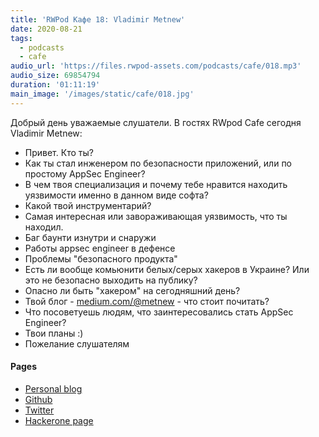 ```yaml
---
title: 'RWPod Кафе 18: Vladimir Metnew'
date: 2020-08-21
tags:
  - podcasts
  - cafe
audio_url: 'https://files.rwpod-assets.com/podcasts/cafe/018.mp3'
audio_size: 69854794
duration: '01:11:19'
main_image: '/images/static/cafe/018.jpg'
---
```


Добрый день уважаемые слушатели. В гостях RWpod Cafe сегодня Vladimir Metnew:

- Привет. Кто ты?
- Как ты стал инженером по безопасности приложений, или по простому AppSec Engineer?
- В чем твоя специализация и почему тебе нравится находить уязвимости именно в данном виде софта?
- Какой твой инструментарий?
- Самая интересная или завораживающая уязвимость, что ты находил.
- Баг баунти изнутри и снаружи
- Работы appsec engineer в дефенсе
- Проблемы "безопасного продукта"
- Есть ли вообще комьюнити белых/серых хакеров в Украине? Или это не безопасно выходить на публику?
- Опасно ли быть "хакером" на сегодняшний день?
- Твой блог - [medium.com/@metnew](https://medium.com/@metnew) - что стоит почитать?
- Что посоветуешь людям, что заинтересовались стать AppSec Engineer?
- Твои планы :)
- Пожелание слушателям

#### Pages

- [Personal blog](https://medium.com/@metnew)
- [Github](https://github.com/Metnew)
- [Twitter](https://twitter.com/vladimir_metnew)
- [Hackerone page](https://hackerone.com/metnew)
